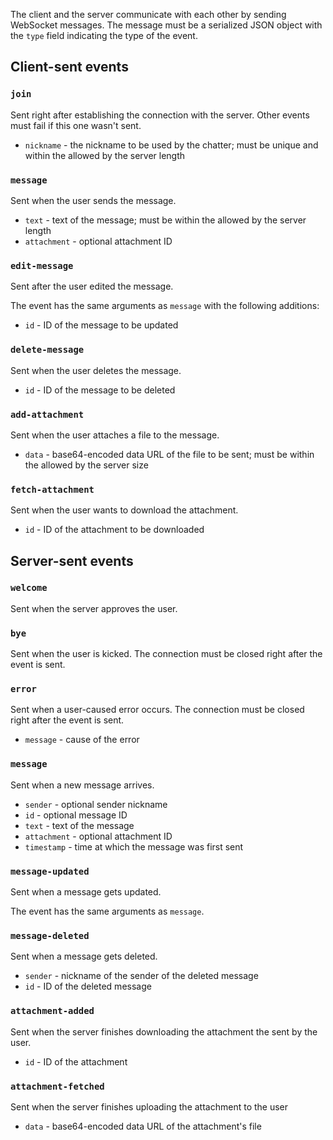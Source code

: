 The client and the server communicate with each other by sending
WebSocket messages. The message must be a serialized JSON object with
the `type` field indicating the type of the event.

## Client-sent events

### `join`

Sent right after establishing the connection with the server. Other
events must fail if this one wasn't sent.

* `nickname` - the nickname to be used by the chatter; must be unique
  and within the allowed by the server length

### `message`

Sent when the user sends the message.

* `text` - text of the message; must be within the allowed by the
  server length
* `attachment` - optional attachment ID

### `edit-message`

Sent after the user edited the message.

The event has the same arguments as `message` with the following
additions:

* `id` - ID of the message to be updated

### `delete-message`

Sent when the user deletes the message.

* `id` - ID of the message to be deleted

### `add-attachment`

Sent when the user attaches a file to the message.

* `data` - base64-encoded data URL of the file to be sent; must be
  within the allowed by the server size

### `fetch-attachment`

Sent when the user wants to download the attachment.

* `id` - ID of the attachment to be downloaded

## Server-sent events

### `welcome`

Sent when the server approves the user.

### `bye`

Sent when the user is kicked. The connection must be closed right
after the event is sent.

### `error`

Sent when a user-caused error occurs. The connection must be closed
right after the event is sent.

* `message` - cause of the error

### `message`

Sent when a new message arrives.

* `sender` - optional sender nickname
* `id` - optional message ID
* `text` - text of the message
* `attachment` - optional attachment ID
* `timestamp` - time at which the message was first sent

### `message-updated`

Sent when a message gets updated.

The event has the same arguments as `message`.

### `message-deleted`

Sent when a message gets deleted.

* `sender` - nickname of the sender of the deleted message
* `id` - ID of the deleted message

### `attachment-added`

Sent when the server finishes downloading the attachment the sent by
the user.

* `id` - ID of the attachment

### `attachment-fetched`

Sent when the server finishes uploading the attachment to the user

* `data` - base64-encoded data URL of the attachment's file
